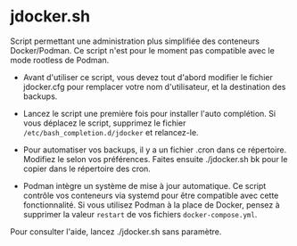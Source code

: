 # jdocker.sh

Script permettant une administration plus simplifiée des conteneurs Docker/Podman. Ce script n'est pour le moment pas compatible avec le mode rootless de Podman.

- Avant d'utiliser ce script, vous devez tout d'abord modifier le fichier jdocker.cfg pour remplacer votre nom d'utilisateur, et la destination des backups.

- Lancez le script une première fois pour installer l'auto complétion. Si vous déplacez le script, supprimez le fichier `/etc/bash_completion.d/jdocker` et relancez-le.

- Pour automatiser vos backups, il y a un fichier .cron dans ce répertoire. Modifiez le selon vos préférences. Faites ensuite ./jdocker.sh bk pour le copier dans le répertoire des cron.

- Podman intègre un système de mise à jour automatique. Ce script contrôle vos conteneurs via systemd pour être compatible avec cette fonctionnalité. Si vous utilisez Podman à la place de Docker, pensez à supprimer la valeur `restart` de vos fichiers `docker-compose.yml`.

Pour consulter l'aide, lancez ./jdocker.sh sans paramètre.
